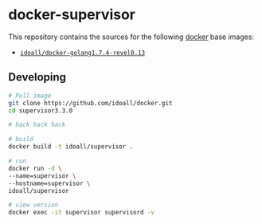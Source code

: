 # docker-supervisor


This repository contains the sources for the following [docker](https://docker.io) base images:
- [`idoall/docker-golang1.7.4-revel0.13`](https://hub.docker.com/r/idoall/docker-golang1.7.4-revel0.13/)


## Developing

```bash
# Pull image
git clone https://github.com/idoall/docker.git
cd supervisor3.3.0

# hack hack hack

# build
docker build -t idoall/supervisor .

# run
docker run -d \
--name=supervisor \
--hostname=supervisor \
idoall/supervisor

# view version
docker exec -it supervisor supervisord -v

```